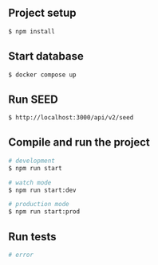 ## Project setup

```bash
$ npm install
```

## Start database

```bash
$ docker compose up
```

## Run SEED

```bash
$ http://localhost:3000/api/v2/seed
```

## Compile and run the project

```bash
# development
$ npm run start

# watch mode
$ npm run start:dev

# production mode
$ npm run start:prod
```

## Run tests

```bash
# error
```
